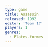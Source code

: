 ```yaml
---
type: game
title: Assassin
released: 1992
editor: 'Team 17'
players: 1
genres:
  - Plates-formes
---
```

